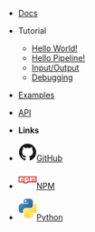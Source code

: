 - [Docs](/docs/)
- Tutorial

  - [Hello World!](/tutorial/hello_world)
  - [Hello Pipeline!](/tutorial/hello_pipeline)
  - [Input/Output](/tutorial/inputs_outputs)
  - [Debugging](/tutorial/debugging)

- [Examples](/examples/)
- [API](/api/)

- **Links**
- [![GitHub](../assets/github.svg)GitHub](https://github.com/InsightSoftwareConsortium/itk-wasm)
- [![NPM](../assets/npm.svg)NPM](https://www.npmjs.com/package/itk-wasm)
- [![Python](../assets/python.svg)Python](https://itkwasm.readthedocs.io/)